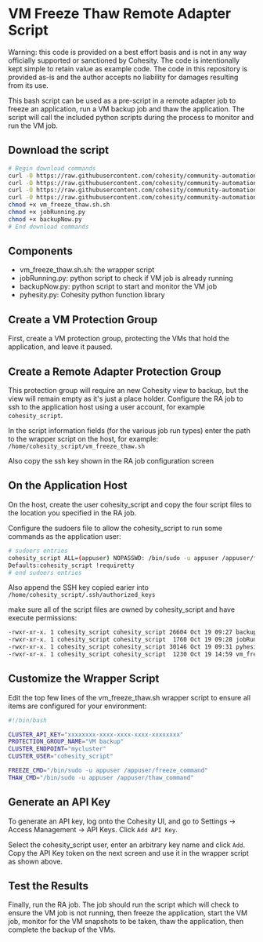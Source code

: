 # VM Freeze Thaw Remote Adapter Script

Warning: this code is provided on a best effort basis and is not in any way officially supported or sanctioned by Cohesity. The code is intentionally kept simple to retain value as example code. The code in this repository is provided as-is and the author accepts no liability for damages resulting from its use.

This bash script can be used as a pre-script in a remote adapter job to freeze an application, run a VM backup job and thaw the application. The script will call the included python scripts during the process to monitor and run the VM job.

## Download the script

```bash
# Begin download commands
curl -O https://raw.githubusercontent.com/cohesity/community-automation-samples/main/bash/vm_freeze_thaw/vm_freeze_thaw.sh.sh
curl -O https://raw.githubusercontent.com/cohesity/community-automation-samples/main/python/jobRunning/jobRunning.py
curl -O https://raw.githubusercontent.com/cohesity/community-automation-samples/main/python/backupNow/backupNow.py
curl -O https://raw.githubusercontent.com/cohesity/community-automation-samples/main/python/pyhesity.py
chmod +x vm_freeze_thaw.sh.sh
chmod +x jobRunning.py
chmod +x backupNow.py
# End download commands
```

## Components

* vm_freeze_thaw.sh.sh: the wrapper script
* jobRunning.py: python script to check if VM job is already running
* backupNow.py: python script to start and monitor the VM job
* pyhesity.py: Cohesity python function library

## Create a VM Protection Group

First, create a VM protection group, protecting the VMs that hold the application, and leave it paused.

## Create a Remote Adapter Protection Group

This protection group will require an new Cohesity view to backup, but the view will remain empty as it's just a place holder. Configure the RA job to ssh to the application host using a user account, for example `cohesity_script`.

In the script information fields (for the various job run types) enter the path to the wrapper script on the host, for example: `/home/cohesity_script/vm_freeze_thaw.sh`

Also copy the ssh key shown in the RA job configuration screen

## On the Application Host

On the host, create the user cohesity_script and copy the four script files to the location you specified in the RA job.

Configure the sudoers file to allow the cohesity_script to run some commands as the application user:

```bash
# sudoers entries
cohesity_script ALL=(appuser) NOPASSWD: /bin/sudo -u appuser /appuser/freeze_command, /bin/sudo -u appuser /appuser/thaw_command
Defaults:cohesity_script !requiretty
# end sudoers entries
```

Also append the SSH key copied earier into `/home/cohesity_script/.ssh/authorized_keys`

make sure all of the script files are owned by cohesity_script and have execute permissions:

```bash
-rwxr-xr-x. 1 cohesity_script cohesity_script 26604 Oct 19 09:27 backupNow.py
-rwxr-xr-x. 1 cohesity_script cohesity_script  1760 Oct 19 09:28 jobRunning.py
-rwxr-xr-x. 1 cohesity_script cohesity_script 30146 Oct 19 09:31 pyhesity.py
-rwxr-xr-x. 1 cohesity_script cohesity_script  1230 Oct 19 14:59 vm_freeze_thaw.sh
```

## Customize the Wrapper Script

Edit the top few lines of the vm_freeze_thaw.sh wrapper script to ensure all items are configured for your environment:

```bash
#!/bin/bash

CLUSTER_API_KEY="xxxxxxxx-xxxx-xxxx-xxxx-xxxxxxxx"
PROTECTION_GROUP_NAME="VM backup"
CLUSTER_ENDPOINT="mycluster"
CLUSTER_USER="cohesity_script"

FREEZE_CMD="/bin/sudo -u appuser /appuser/freeze_command"
THAW_CMD="/bin/sudo -u appuser /appuser/thaw_command"
```

## Generate an API Key

To generate an API key, log onto the Cohesity UI, and go to Settings -> Access Management -> API Keys. Click `Add API Key`.

Select the cohesity_script user, enter an arbitrary key name and click `Add`. Copy the API Key token on the next screen and use it in the wrapper script as shown above.

## Test the Results

Finally, run the RA job. The job should run the script which will check to ensure the VM job is not running, then freeze the application, start the VM job, monitor for the VM snapshots to be taken, thaw the application, then complete the backup of the VMs.
